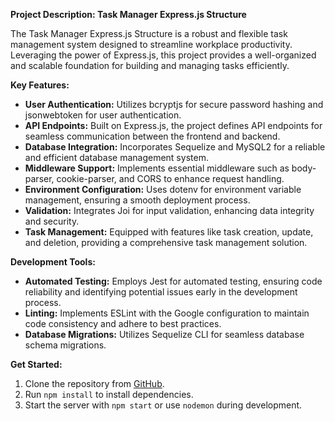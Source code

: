 
**Project Description: Task Manager Express.js Structure**

The Task Manager Express.js Structure is a robust and flexible task management system designed to streamline workplace productivity. Leveraging the power of Express.js, this project provides a well-organized and scalable foundation for building and managing tasks efficiently.

**Key Features:**
- **User Authentication:** Utilizes bcryptjs for secure password hashing and jsonwebtoken for user authentication.
- **API Endpoints:** Built on Express.js, the project defines API endpoints for seamless communication between the frontend and backend.
- **Database Integration:** Incorporates Sequelize and MySQL2 for a reliable and efficient database management system.
- **Middleware Support:** Implements essential middleware such as body-parser, cookie-parser, and CORS to enhance request handling.
- **Environment Configuration:** Uses dotenv for environment variable management, ensuring a smooth deployment process.
- **Validation:** Integrates Joi for input validation, enhancing data integrity and security.
- **Task Management:** Equipped with features like task creation, update, and deletion, providing a comprehensive task management solution.

**Development Tools:**
- **Automated Testing:** Employs Jest for automated testing, ensuring code reliability and identifying potential issues early in the development process.
- **Linting:** Implements ESLint with the Google configuration to maintain code consistency and adhere to best practices.
- **Database Migrations:** Utilizes Sequelize CLI for seamless database schema migrations.

**Get Started:**
1. Clone the repository from [GitHub](https://github.com/Vkorat1012/backend-todo-structure.git).
2. Run `npm install` to install dependencies.
3. Start the server with `npm start` or use `nodemon` during development.
